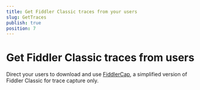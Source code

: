 ```yaml
---
title: Get Fiddler Classic traces from your users 
slug: GetTraces
publish: true
position: 7
---
```


Get Fiddler Classic traces from users
=============================

Direct your users to download and use [FiddlerCap][1], a simplified version of Fiddler Classic for trace capture only.

[1]: http://fiddlercap.com
